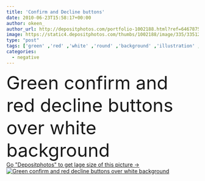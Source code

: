 ```yaml
---
title: 'Confirm and Decline buttons'
date: 2010-06-23T15:58:17+00:00
author: okeen_
author_url: http://depositphotos.com/portfolio-1002188.html?ref=64678756
image: https://static4.depositphotos.com/thumbs/1002188/image/335/3351294/api_thumb_450.jpg?forcejpeg=true
type: "post"
tags: ['green' ,'red' ,'white' ,'round' ,'background' ,'illustration' ,'design' ,'isolated' ,'sign' ,'close' ,'over' ,'symbol' ,'icon' ,'cross' ,'button' ,'press' ,'fit' ,'buttons' ,'negative' ,'choose' ,'icons' ,'choice' ,'positive' ,'approve' ,'agree' ,'okay' ,'answer' ,'yes' ,'check' ,'decide' ,'select' ,'pictogram' ,'cancel' ,'voting' ,'vote' ,'decline' ,'and' ,'quit' ,'confirm' ,'confirmation' ,'dialog' ,'accept' ,'disagree' ,'disapprove' ,'reject' ,'affirmative' ,'assent' ,'accordance' ]
categories: 
  - negative
---
```

<div aling="center">
            <font size="60"> Green confirm and red decline buttons over white background</font>   
</div>
<div>
    <a href='https://depositphotos.com/3351294/stock-photo-confirm-and-decline-buttons.html?ref=64678756' target=_blank > Go "Depositphotos" to get lage size of this picture ->
        <img href='https://depositphotos.com/3351294/stock-photo-confirm-and-decline-buttons.html?ref=64678756' src='https://static4.depositphotos.com/1002188/335/i/950/depositphotos_3351294-stock-photo-confirm-and-decline-buttons.jpg?forcejpeg=true' alt='Green confirm and red decline buttons over white background' >
    </a>
</div>
